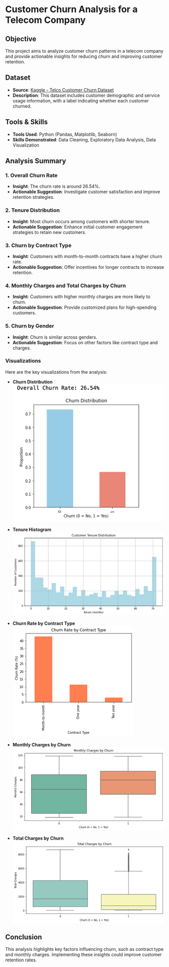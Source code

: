 # Customer Churn Analysis for a Telecom Company

## Objective
This project aims to analyze customer churn patterns in a telecom company and provide actionable insights for reducing churn and improving customer retention.

## Dataset
- **Source**: [Kaggle - Telco Customer Churn Dataset](https://www.kaggle.com/datasets/blastchar/telco-customer-churn)
- **Description**: This dataset includes customer demographic and service usage information, with a label indicating whether each customer churned.

## Tools & Skills
- **Tools Used**: Python (Pandas, Matplotlib, Seaborn)
- **Skills Demonstrated**: Data Cleaning, Exploratory Data Analysis, Data Visualization

## Analysis Summary

### 1. Overall Churn Rate
- **Insight**: The churn rate is around 26.54%.
- **Actionable Suggestion**: Investigate customer satisfaction and improve retention strategies.

### 2. Tenure Distribution
- **Insight**: Most churn occurs among customers with shorter tenure.
- **Actionable Suggestion**: Enhance initial customer engagement strategies to retain new customers.

### 3. Churn by Contract Type
- **Insight**: Customers with month-to-month contracts have a higher churn rate.
- **Actionable Suggestion**: Offer incentives for longer contracts to increase retention.

### 4. Monthly Charges and Total Charges by Churn
- **Insight**: Customers with higher monthly charges are more likely to churn.
- **Actionable Suggestion**: Provide customized plans for high-spending customers.

### 5. Churn by Gender
- **Insight**: Churn is similar across genders.
- **Actionable Suggestion**: Focus on other factors like contract type and charges.

### Visualizations

Here are the key visualizations from the analysis:

- **Churn Distribution**
  ![Churn Distribution](images/churn_distribution.png)

- **Tenure Histogram**
  ![Tenure Histogram](images/tenure_histogram.png)

- **Churn Rate by Contract Type**
  ![Churn Rate by Contract Type](images/churn_rate_contract_type.png)

- **Monthly Charges by Churn**
  ![Monthly Charges by Churn](images/monthly_charges_churn.png)

- **Total Charges by Churn**
  ![Total Charges by Churn](images/total_charges_churn.png)


## Conclusion
This analysis highlights key factors influencing churn, such as contract type and monthly charges. Implementing these insights could improve customer retention rates.

